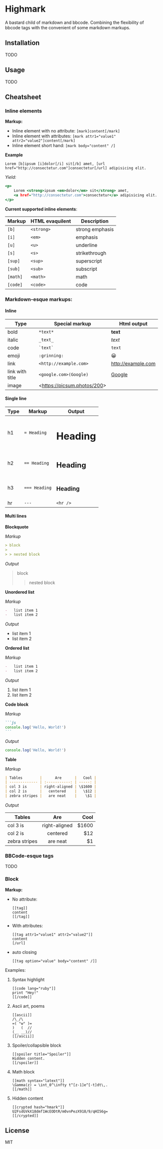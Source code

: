 # Highmark

A bastard child of markdown and bbcode. Combining the flexibility of bbcode tags
with the convenient of some markdown markups.

## Installation

TODO

## Usage

TODO

## Cheatsheet

### Inline elements

**Markup:**

-   Inline element with no attribute: `[mark]content[/mark]`
-   Inline element with attributes: `[mark attr1="value1" attr2="value2"]content[/mark]`
-   Inline element short hand: `[mark body="content" /]`

**Example**

```bbcode
Lorem [b]ipsum [i]dolor[/i] sit[/b] amet, [url href="http://consectetur.com"]consectetur[/url] adipisicing elit.
```

_Yield:_

```htm
<p>
    Lorem <strong>ipsum <em>dolor</em> sit</strong> amet,
    <a href="http://consectetur.com">consectetur</a> adipisicing elit.
</p>
```

**Current supported inline elements**:

| Markup   | HTML evaquilent | Description     |
| -------- | --------------- | --------------- |
| `[b]`    | `<strong>`      | strong emphasis |
| `[i]`    | `<em>`          | emphasis        |
| `[u]`    | `<u>`           | underline       |
| `[s]`    | `<s>`           | strikethrough   |
| `[sup]`  | `<sup>`         | superscript     |
| `[sub]`  | `<sub>`         | subscript       |
| `[math]` | `<math>`        | math            |
| `[code]` | `<code>`        | code            |

### Markdown-esque markups:

#### Inline

| Type            | Special markup                | Html output                                                                           |
| --------------- | ----------------------------- | ------------------------------------------------------------------------------------- |
| bold            | `*text*`                      | <strong>text</strong>                                                                 |
| italic          | `_text_`                      | <em>text</em>                                                                         |
| code            | `` `text` ``                  | <code>text</code>                                                                     |
| emoji           | `:grinning:`                  | 😀                                                                                    |
| link            | `<http://example.com>`        | <a href="http://example.com">http://example.com</a>                                   |
| link with title | `<google.com>(Google)`        | <a href="//google.com">Google</a>                                                     |
| image           | <<https://picsum.photos/200>> | <a href="https://picsum.photos/200"><img src="https://picsum.photos/200" alt=""/></a> |

#### Single line

| Type | Markup        | Output           |
| ---- | ------------- | ---------------- |
| h1   | `= Heading`   | <h1>Heading</h1> |
| h2   | `== Heading`  | <h2>Heading</h2> |
| h3   | `=== Heading` | <h3>Heading</h3> |
| hr   | `---`         | `<hr />`         |

#### Multi lines

**Blockquote**

_Markup_

```md
> block
>
> > nested block
```

_Output_

> block
>
> > nested block

**Unordered list**

_Markup_

```md
-   list item 1
-   list item 2
```

_Output_

-   list item 1
-   list item 2

**Ordered list**

_Markup_

```md
-   list item 1
-   list item 2
```

_Output_

1. list item 1
2. list item 2

**Code block**

_Markup_

````md
```js
console.log('Hello, World!')
```
````

_Output_

```js
console.log('Hello, World!')
```

**Table**

_Markup_

```md
| Tables        |      Are      |   Cool |
| ------------- | :-----------: | -----: |
| col 3 is      | right-aligned | \$1600 |
| col 2 is      |   centered    |   \$12 |
| zebra stripes |   are neat    |    \$1 |
```

_Output_

| Tables        |      Are      |   Cool |
| ------------- | :-----------: | -----: |
| col 3 is      | right-aligned | \$1600 |
| col 2 is      |   centered    |   \$12 |
| zebra stripes |   are neat    |    \$1 |

### BBCode-esque tags

TODO

### Block

**Markup:**

-   No attribute:

    ```
    [[tag]]
    content
    [[/tag]]
    ```

-   With attributes:

    ```
    [[tag attr1="value1" attr2="value2"]]
    content
    [/url]
    ```

-   auto closing
    ```
    [[tag option="value" body="content" /]]
    ```

Examples:

1. Syntax highlight

    ```
    [[code lang="ruby"]]
    print "Hey!"
    [[/code]]
    ```

2. Ascii art, poems

    ```
    [[ascii]]
    /\_/\
    =( °w° )=
    )   (  //
    (__ __)//
    [[/ascii]]
    ```

3. Spoiler/collapsible block

    ```
    [[spoiler title="Spoiler"]]
    Hidden content.
    [[/spoiler]]
    ```

4. Math block

    ```
    [[math syntax="latext"]]
    \Gamma(z) = \int_0^\infty t^[z-1]e^[-t]dt\,.
    [[/math]]
    ```

5. Hidden content

    ```
    [[crypted hash="hmark"]]
    U2FsdGVkX18dmf1WcEODtR/m0vnPezX918/9/qHI56g=
    [[/crypted]]
    ```

## License

MIT
